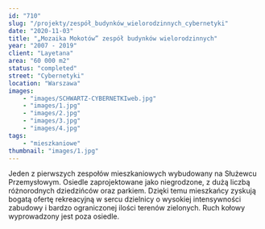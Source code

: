 ```yaml
---
id: "710"
slug: "/projekty/zespół_budynków_wielorodzinnych_cybernetyki"
date: "2020-11-03"
title: "„Mozaika Mokotów” zespół budynków wielorodzinnych"
year: "2007 - 2019"
client: "Layetana"
area: "60 000 m2"
status: "completed"
street: "Cybernetyki"
location: "Warszawa"
images: 
    - "images/SCHWARTZ-CYBERNETKIweb.jpg"
    - "images/1.jpg"
    - "images/2.jpg"
    - "images/3.jpg"
    - "images/4.jpg"    
tags: 
    - "mieszkaniowe"
thumbnail: "images/1.jpg"
---
```

Jeden z pierwszych zespołów mieszkaniowych wybudowany na Służewcu Przemysłowym. Osiedle zaprojektowane jako niegrodzone, z dużą liczbą różnorodnych dziedzińców oraz parkiem. Dzięki temu mieszkańcy zyskują bogatą ofertę rekreacyjną w sercu dzielnicy o wysokiej intensywności zabudowy i bardzo ograniczonej ilości terenów zielonych. Ruch kołowy wyprowadzony jest poza osiedle.
